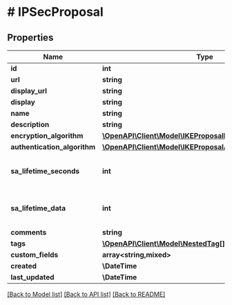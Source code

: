 # # IPSecProposal

## Properties

Name | Type | Description | Notes
------------ | ------------- | ------------- | -------------
**id** | **int** |  | [readonly]
**url** | **string** |  | [readonly]
**display_url** | **string** |  | [readonly]
**display** | **string** |  | [readonly]
**name** | **string** |  |
**description** | **string** |  | [optional]
**encryption_algorithm** | [**\OpenAPI\Client\Model\IKEProposalEncryptionAlgorithm**](IKEProposalEncryptionAlgorithm.md) |  |
**authentication_algorithm** | [**\OpenAPI\Client\Model\IKEProposalAuthenticationAlgorithm**](IKEProposalAuthenticationAlgorithm.md) |  |
**sa_lifetime_seconds** | **int** | Security association lifetime (seconds) | [optional]
**sa_lifetime_data** | **int** | Security association lifetime (in kilobytes) | [optional]
**comments** | **string** |  | [optional]
**tags** | [**\OpenAPI\Client\Model\NestedTag[]**](NestedTag.md) |  | [optional]
**custom_fields** | **array<string,mixed>** |  | [optional]
**created** | **\DateTime** |  | [readonly]
**last_updated** | **\DateTime** |  | [readonly]

[[Back to Model list]](../../README.md#models) [[Back to API list]](../../README.md#endpoints) [[Back to README]](../../README.md)
